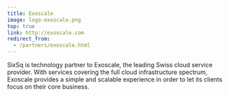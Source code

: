 ```yaml
---
title: Exoscale
image: logo-exoscale.png
top: true
link: http://exoscale.com
redirect_from:
  - /partners/exoscale.html
---
```


SixSq is technology partner to Exoscale, the leading Swiss cloud service provider. With services covering the full cloud infrastructure spectrum, Exoscale provides a simple and scalable experience in order to let its clients focus on their core business.
